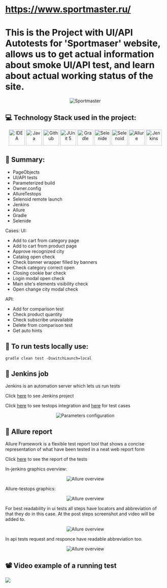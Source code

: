 # https://www.sportmaster.ru/
# This is the Project with UI/API Autotests for 'Sportmaser' website, allows us to get actual information about smoke UI/API test, and learn about actual working status of the site.
<p align="center">
<img title="Sportmaster" src="images/sportmaster-main.png">
</p>

## :computer: Technology Stack used in the project:
<p align="center">
<a href="https://www.jetbrains.com/idea/"><img src="images/logo/Idea.svg" width="50" height="50"  alt="IDEA" title="IntelliJ IDEA"/></a>
<a href="https://www.java.com/"><img src="images/logo/Java.svg" width="50" height="50"  alt="Java" title="Java"/></a>
<a href="https://github.com/"><img src="images/logo/GitHub.svg" width="50" height="50"  alt="Github" title="GitHub"/></a>
<a href="https://junit.org/junit5/"><img src="images/logo/Junit5.svg" width="50" height="50"  alt="JUnit 5" title="JUnit 5"/></a>
<a href="https://gradle.org/"><img src="images/logo/Gradle.svg" width="50" height="50"  alt="Gradle" title="Gradle"/></a>
<a href="https://selenide.org/"><img src="images/logo/Selenide.svg" width="50" height="50"  alt="Selenide" title="Selenide"/></a>
<a href="https://aerokube.com/selenoid/"><img src="images/logo/Selenoid.svg" width="50" height="50"  alt="Selenoid" title="Selenoid"/></a>
<a href="https://github.com/allure-framework/allure2"><img src="images/logo/Allure.svg" width="50" height="50"  alt="Allure" title="Allure"/></a>
<a href="https://www.jenkins.io/"><img src="images/logo/Jenkins.svg" width="50" height="50"  alt="Jenkins" title="Jenkins"/></a>
</p>

## :notebook_with_decorative_cover: Summary:

- PageObjects
- UI/API tests
- Parameterized build
- Owner.config
- AllureTestops
- Selenoid remote launch
- Jenkins
- Allure
- Gradle
- Selenide

Cases:
UI:
- Add to cart from category page
- Add to cart from product page
- Approve recognized city
- Catalog open check
- Check banner wrapper filled by banners
- Check category correct open
- Closing cookie bar check
- Login modal open check
- Main site's elements visibility check
- Open change city modal check

API:
- Add for comparison test
- Check product quantity
- Check subscribe unavailable
- Delete from comparison test
- Get auto hints
 

## :floppy_disk: To run tests locally use:

```
gradle clean test -DswitchLaunch=local
```

## :robot: Jenkins job
Jenkins is an automation server which lets us run tests

Click <a target="_blank" href="https://jenkins.autotests.cloud/job/%D1%8111_sportmaster_tuzlukov/">here</a> to see Jenkins project

Click <a target="_blank" href="https://allure.autotests.cloud/project/1331/launches">here</a> to see testops integration and <a target="_blank" href="https://allure.autotests.cloud/project/1331/test-cases?treeId=2542">here</a> for test cases

<p align="center">
<img title="Parameters configuration" src="images/jenkins-main.png">
</p>

## :open_book: Allure report
Allure Framework is a flexible test report tool that shows a concise representation of what have been tested in a neat web report form

Click <a target="_blank" href="https://jenkins.autotests.cloud/job/%D1%8111_sportmaster_tuzlukov/allure/">here</a> to see the report of the tests

In-jenkins graphics overview:

<p align="center">
<img title="Allure overview" src="images/allure.png">
</p>

Allure-testops graphics:

<p align="center">
<img title="Allure overview" src="images/testops.png">
</p>


For best readability in ui tests all steps have locators and abbreviation of that they do in this case. At the post steps screenshot and video will be added to.
<p align="center">
<img title="Allure overview" src="images/testops-ui.png">
</p>


In api tests request and responce have readable abbreviation too.
<p align="center">
<img title="Allure overview" src="images/testops-api.png">
</p>

## :film_projector: Video example of a running test

<img src="images/video.gif">

